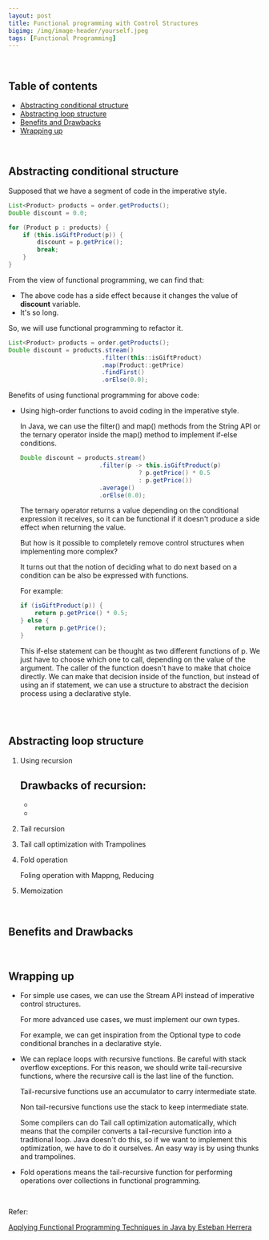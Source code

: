 ```yaml
---
layout: post
title: Functional programming with Control Structures
bigimg: /img/image-header/yourself.jpeg
tags: [Functional Programming]
---
```





<br>

## Table of contents
- [Abstracting conditional structure](#abstracting-conditional-structure)
- [Abstracting loop structure](#abstracting-loop-structure)
- [Benefits and Drawbacks](#benefits-and-drawbacks)
- [Wrapping up](#wrapping-up)


<br>

## Abstracting conditional structure

Supposed that we have a segment of code in the imperative style.

```java
List<Product> products = order.getProducts();
Double discount = 0.0;

for (Product p : products) {
    if (this.isGiftProduct(p)) {
        discount = p.getPrice();
        break;
    }
}
```

From the view of functional programming, we can find that:
- The above code has a side effect because it changes the value of **discount** variable.
- It's so long.
 
So, we will use functional programming to refactor it.

```java
List<Product> products = order.getProducts();
Double discount = products.stream()
                          .filter(this::isGiftProduct)
                          .map(Product::getPrice)
                          .findFirst()
                          .orElse(0.0);
```

Benefits of using functional programming for above code:
- Using high-order functions to avoid coding in the imperative style.
    
    In Java, we can use the filter() and map() methods from the String API or the ternary operator inside the map() method to implement if-else conditions.

    ```java
    Double discount = products.stream()
                          .filter(p -> this.isGiftProduct(p)
                                     ? p.getPrice() * 0.5
                                     : p.getPrice())
                          .average()
                          .orElse(0.0);
    ```

    The ternary operator returns a value depending on the conditional expression it receives, so it can be functional if it doesn't produce a side effect when returning the value.

    But how is it possible to completely remove control structures when implementing more complex?

    It turns out that the notion of deciding what to do next based on a condition can be also be expressed with functions.

    For example:

    ```java
    if (isGiftProduct(p)) {
        return p.getPrice() * 0.5;
    } else {
        return p.getPrice();
    }
    ```
    This if-else statement can be thought as two different functions of p. We just have to choose which one to call, depending on the value of the argument. The caller of the function doesn't have to make that choice directly. We can make that decision inside of the function, but instead of using an if statement, we can use a structure to abstract the decision process using a declarative style.

    ```java
    
    ```

<br>

## Abstracting loop structure

1. Using recursion




    Drawbacks of recursion:
    - 
    - 
    - 

2. Tail recursion



3. Tail call optimization with Trampolines



4. Fold operation



    Foling operation with Mappng, Reducing


5. Memoization




<br>

## Benefits and Drawbacks





<br>

## Wrapping up

- For simple use cases, we can use the Stream API instead of imperative control structures.

    For more advanced use cases, we must implement our own types.

    For example, we can get inspiration from the Optional type to code conditional branches in a declarative style.

- We can replace loops with recursive functions. Be careful with stack overflow exceptions. For this reason, we should write tail-recursive functions, where the recursive call is the last line of the function.

    Tail-recursive functions use an accumulator to carry intermediate state.
    
    Non tail-recursive functions use the stack to keep intermediate state.

    Some compilers can do Tail call optimization automatically, which means that the compiler converts a tail-recursive function into a traditional loop. Java doesn't do this, so if we want to implement this optimization, we have to do it ourselves. An easy way is by using thunks and trampolines.

- Fold operations means the tail-recursive function for performing operations over collections in functional programming.

<br>

Refer:

[Applying Functional Programming Techniques in Java by Esteban Herrera](https://app.pluralsight.com/library/courses/applying-functional-programming-techniques-java/table-of-contents)